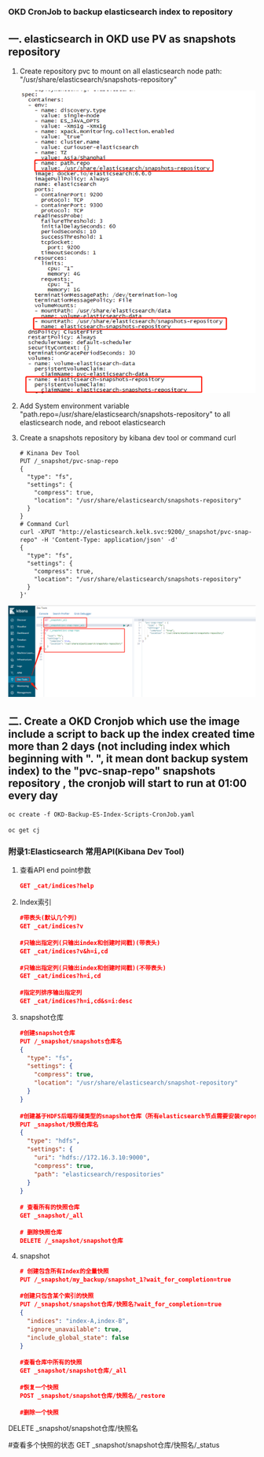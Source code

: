 ### OKD CronJob to backup elasticsearch index to repository

## 一. elasticsearch in OKD use PV as snapshots repository 

1. Create repository pvc to mount on all elasticsearch node path: "/usr/share/elasticsearch/snapshots-repository"

   ![](Pictures\OKD-es-pvc-env-mount.png)

2. Add System environment variable "path.repo=/usr/share/elasticsearch/snapshots-repository" to all elasticsearch node, and reboot elasticsearch

3. Create a snapshots repository by kibana dev tool or command curl

   ```shell
   # Kinana Dev Tool
   PUT /_snapshot/pvc-snap-repo
   {
     "type": "fs",
     "settings": {
       "compress": true,
       "location": "/usr/share/elasticsearch/snapshots-repository"
     }
   }
   # Command Curl
   curl -XPUT "http://elasticsearch.kelk.svc:9200/_snapshot/pvc-snap-repo" -H 'Content-Type: application/json' -d'
   {
     "type": "fs",
     "settings": {
       "compress": true,
       "location": "/usr/share/elasticsearch/snapshots-repository"
     }
   }'
   ```

![](Pictures\kibaba-api.png)

## 二. Create a OKD Cronjob which use the image include a script to back up  the index created time more than 2 days (not including index which beginning with ". ", it mean dont backup system index)  to the "pvc-snap-repo" snapshots repository , the cronjob will start to run at 01:00 every day

   ```shell
   oc create -f OKD-Backup-ES-Index-Scripts-CronJob.yaml 
   
   oc get cj
   ```

### 附录1:Elasticsearch 常用API(Kibana Dev Tool)

1. 查看API end point参数

   ```json
   GET _cat/indices?help
   ```

2. Index索引

   ```json
   #带表头(默认几个列)
   GET _cat/indices?v
   
   #只输出指定列(只输出index和创建时间戳)(带表头)
   GET _cat/indices?v&h=i,cd
   
   #只输出指定列(只输出index和创建时间戳)(不带表头)
   GET _cat/indices?h=i,cd
   
   #指定列排序输出指定列
   GET _cat/indices?h=i,cd&s=i:desc
   ```

3. snapshot仓库

   ```json
   #创建snapshot仓库
   PUT /_snapshot/snapshots仓库名
   {
     "type": "fs",
     "settings": {
       "compress": true,
       "location": "/usr/share/elasticsearch/snapshot-repository"
     }
   }
   
   #创建基于HDFS后端存储类型的snapshot仓库（所有elasticsearch节点需要安装repository-hdfs插件）
   PUT _snapshot/快照仓库名
   {
     "type": "hdfs",
     "settings": {
       "uri": "hdfs://172.16.3.10:9000",
       "compress": true,
       "path": "elasticsearch/respositories"
     }
   }
   
   # 查看所有的快照仓库
   GET _snapshot/_all
   
   # 删除快照仓库
   DELETE /_snapshot/snapshot仓库
   ```

4. snapshot

   ```json
   # 创建包含所有Index的全量快照
   PUT /_snapshot/my_backup/snapshot_1?wait_for_completion=true
   
   #创建只包含某个索引的快照
   PUT /_snapshot/snapshot仓库/快照名?wait_for_completion=true
   {
     "indices": "index-A,index-B",
     "ignore_unavailable": true,
     "include_global_state": false
   }
   
   #查看仓库中所有的快照
   GET _snapshot/snapshot仓库/_all
   
   #恢复一个快照
   POST _snapshot/snapshot仓库/快照名/_restore
   
   #删除一个快照
DELETE _snapshot/snapshot仓库/快照名
   
   #查看多个快照的状态
   GET _snapshot/snapshot仓库/快照名/_status
   ```
   
   